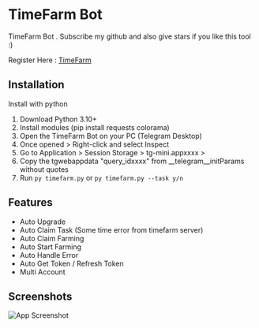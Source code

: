 ﻿
# TimeFarm Bot
TimeFarm Bot . Subscribe my github and also give stars if you like this tool :) 

Register Here : [TimeFarm](https://t.me/TimeFarmCryptoBot?start=bvN6tv8UXgahssTr)

## Installation

Install with python

1. Download Python 3.10+
2. Install modules (pip install requests colorama)
3. Open the TimeFarm Bot on your PC (Telegram Desktop)
4. Once opened > Right-click and select Inspect
5. Go to Application > Session Storage > tg-mini.appxxxx >
6. Copy the tgwebappdata "query_idxxxx" from __telegram__initParams without quotes
7. Run `py timefarm.py` or `py timefarm.py --task y/n`


## Features
- Auto Upgrade
- Auto Claim Task (Some time error from timefarm server)
- Auto Claim Farming
- Auto Start Farming
- Auto Handle Error
- Auto Get Token / Refresh Token
- Multi Account

## Screenshots

![App Screenshot](https://i.ibb.co.com/QrB5DQp/Cuplikan-layar-2024-06-10-065740.png)
